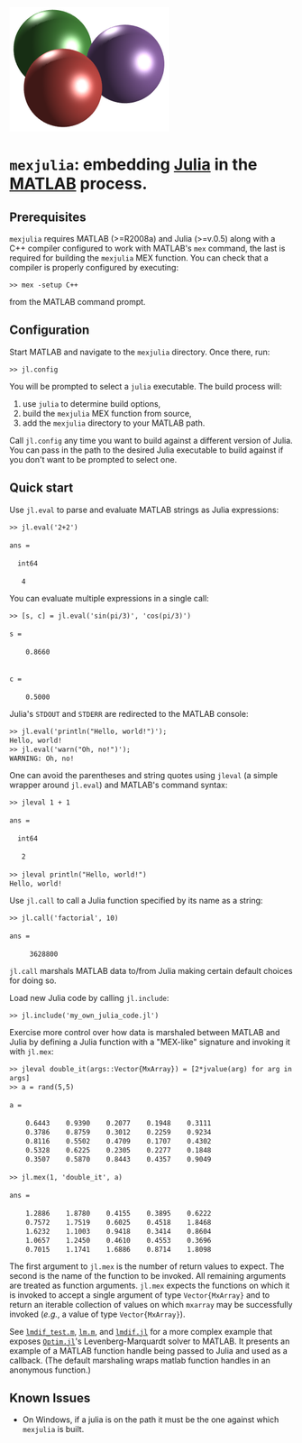 ![mexjulia.icon](doc/logo.png)

# `mexjulia`: embedding [Julia](http://julialang.org/) in the [MATLAB](http://www.mathworks.com/products/matlab/) process.

## Prerequisites

`mexjulia` requires MATLAB (>=R2008a) and Julia (>=v.0.5) along with a C++ compiler configured to work with MATLAB's `mex` command, the last is required for building the `mexjulia` MEX function. You can check that a compiler is properly configured by executing:

```
>> mex -setup C++
```

from the MATLAB command prompt.

## Configuration

Start MATLAB and navigate to the `mexjulia` directory. Once there, run:

```
>> jl.config
```

You will be prompted to select a `julia` executable. The build process will:
 1. use `julia` to determine build options,
 1. build the `mexjulia` MEX function from source,
 1. add the `mexjulia` directory to your MATLAB path.

Call `jl.config` any time you want to build against a different version of Julia. You can
pass in the path to the desired Julia executable to build against if you don't want
to be prompted to select one.

## Quick start

Use `jl.eval` to parse and evaluate MATLAB strings as Julia expressions:

```
>> jl.eval('2+2')

ans =

  int64

   4
```

You can evaluate multiple expressions in a single call:

```
>> [s, c] = jl.eval('sin(pi/3)', 'cos(pi/3)')

s =

    0.8660


c =

    0.5000
```

Julia's `STDOUT` and `STDERR` are redirected to the MATLAB console:

```
>> jl.eval('println("Hello, world!")');
Hello, world!
>> jl.eval('warn("Oh, no!")');
WARNING: Oh, no!
```

One can avoid the parentheses and string quotes using `jleval` (a simple wrapper around
`jl.eval`) and MATLAB's command syntax:

```
>> jleval 1 + 1

ans =

  int64

   2

>> jleval println("Hello, world!")
Hello, world!
```

Use `jl.call` to call a Julia function specified by its name as a string:

```
>> jl.call('factorial', 10)

ans =

     3628800
```

`jl.call` marshals MATLAB data to/from Julia making certain default choices for doing so.

Load new Julia code by calling `jl.include`:

```
>> jl.include('my_own_julia_code.jl')
```

Exercise more control over how data is marshaled between MATLAB and Julia by defining
a Julia function with a "MEX-like" signature and invoking it with `jl.mex`:

```
>> jleval double_it(args::Vector{MxArray}) = [2*jvalue(arg) for arg in args]
>> a = rand(5,5)

a =

    0.6443    0.9390    0.2077    0.1948    0.3111
    0.3786    0.8759    0.3012    0.2259    0.9234
    0.8116    0.5502    0.4709    0.1707    0.4302
    0.5328    0.6225    0.2305    0.2277    0.1848
    0.3507    0.5870    0.8443    0.4357    0.9049

>> jl.mex(1, 'double_it', a)

ans =

    1.2886    1.8780    0.4155    0.3895    0.6222
    0.7572    1.7519    0.6025    0.4518    1.8468
    1.6232    1.1003    0.9418    0.3414    0.8604
    1.0657    1.2450    0.4610    0.4553    0.3696
    0.7015    1.1741    1.6886    0.8714    1.8098
```

The first argument to `jl.mex` is the number of return values to expect. The second is the name of the function to be invoked. All remaining arguments are treated as function arguments. `jl.mex` expects the functions on which it is invoked to accept a single argument of type `Vector{MxArray}` and to return an iterable collection of values on which `mxarray` may be successfully invoked (_e.g._, a value of type `Vector{MxArray}`).

See [`lmdif_test.m`](examples/lmdif_test.m), [`lm.m`](examples/lmdif.m), and [`lmdif.jl`](examples/lmdif.jl) for a more complex example that exposes [`Optim.jl`](https://github.com/JuliaOpt/Optim.jl)'s Levenberg-Marquardt solver to MATLAB. It presents an example of a MATLAB function handle being passed to Julia and used as a
callback. (The default marshaling wraps matlab function handles in an anonymous function.)

## Known Issues

 - On Windows, if a julia is on the path it must be the one against which `mexjulia` is built.
